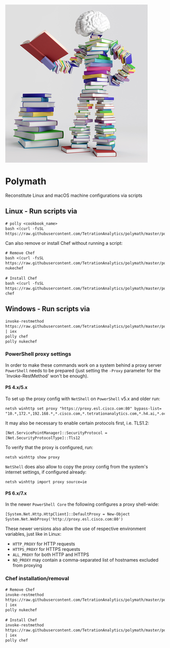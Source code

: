 ![Polly](https://github.com/TetrationAnalytics/polymath/raw/images/polly.jpg "Polly")

# Polymath

Reconstitute Linux and macOS machine configurations via scripts

## Linux - Run scripts via

```
# polly <cookbook_name>
bash <(curl -fsSL https://raw.githubusercontent.com/TetrationAnalytics/polymath/master/polly)
```

Can also remove or install Chef without running a script:

```
# Remove Chef
bash <(curl -fsSL https://raw.githubusercontent.com/TetrationAnalytics/polymath/master/polly) nukechef

# Install Chef
bash <(curl -fsSL https://raw.githubusercontent.com/TetrationAnalytics/polymath/master/polly) chef
```

## Windows - Run scripts via
```
invoke-restmethod https://raw.githubusercontent.com/TetrationAnalytics/polymath/master/polly.ps1 | iex
polly chef
polly nukechef
```
### PowerShell proxy settings

In order to make these commands work on a system behind a proxy server `PowerShell` needs to be prepared (just setting the `-Proxy` parameter for the `Invoke-RestMethod' won't be enough). 

#### PS 4.x/5.x

To set up the proxy config with `NetShell` on `PowerShell` v5.x and older run:
```
netsh winhttp set proxy "https://proxy.esl.cisco.com:80" bypass-list= "10.*,172.*,192.168.*,*.cisco.com,*.tetrationanalytics.com,*.h4.ai,*.ocean.af,*.tet.wtf"
```

It may also be necessary to enable certain protocols first, i.e. TLS1.2:
```
[Net.ServicePointManager]::SecurityProtocol = [Net.SecurityProtocolType]::Tls12
```

To verify that the proxy is configured, run:
```
netsh winhttp show proxy
```

`NetShell` does also allow to copy the proxy config from the system's internet settings, if configured already:
```
netsh winhttp import proxy source=ie
```

#### PS 6.x/7.x

In the newer `PowerShell Core` the following configures a proxy shell-wide:
```
[System.Net.Http.HttpClient]::DefaultProxy = New-Object System.Net.WebProxy('http://proxy.esl.cisco.com:80')
```

These newer versions also allow the use of respective environment variables, just like in Linux:
 - `HTTP_PROXY` for HTTP requests
 - `HTTPS_PROXY` for HTTPS requests
 - `ALL_PROXY` for both HTTP and HTTPS
 - `NO_PROXY` may contain a comma-separated list of hostnames excluded from proxying


### Chef installation/removal

```
# Remove Chef
invoke-restmethod https://raw.githubusercontent.com/TetrationAnalytics/polymath/master/polly.ps1 | iex
polly nukechef

# Install Chef
invoke-restmethod https://raw.githubusercontent.com/TetrationAnalytics/polymath/master/polly.ps1 | iex
polly chef
```
